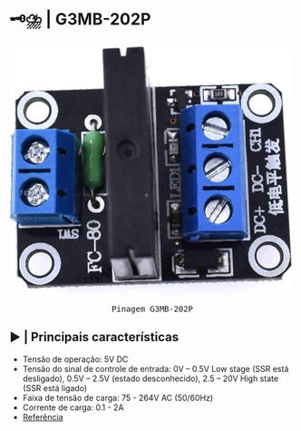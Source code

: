 # 🗝️⛈️ | G3MB-202P

<kbd>
  <img src = "img/G3MB-202P.jpg">
</p>
  <p align = center>
    Pinagem G3MB-202P
  </p>
</kbd>

## ▶️ | Principais características

- Tensão de operação: 5V DC
- Tensão do sinal de controle de entrada: 0V – 0.5V Low stage (SSR está desligado), 0.5V – 2.5V (estado desconhecido), 2.5 – 20V High state (SSR está ligado)
- Faixa de tensão de carga: 75 - 264V AC (50/60Hz)
- Corrente de carga: 0.1 - 2A
- [Referência](https://cb-electronics.com/products/g3mb-202p/)
